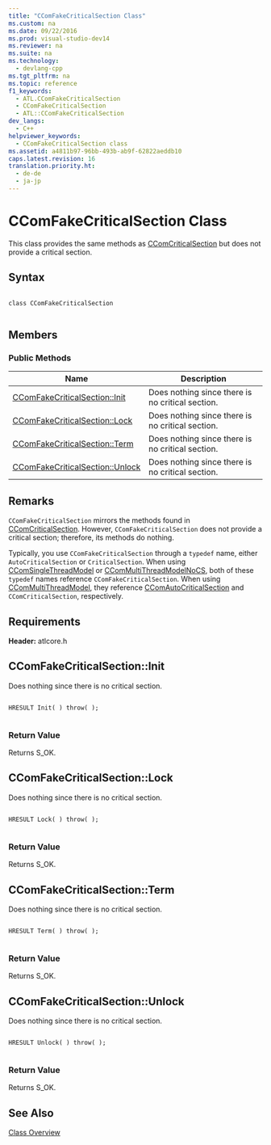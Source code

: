 ```yaml
---
title: "CComFakeCriticalSection Class"
ms.custom: na
ms.date: 09/22/2016
ms.prod: visual-studio-dev14
ms.reviewer: na
ms.suite: na
ms.technology: 
  - devlang-cpp
ms.tgt_pltfrm: na
ms.topic: reference
f1_keywords: 
  - ATL.CComFakeCriticalSection
  - CComFakeCriticalSection
  - ATL::CComFakeCriticalSection
dev_langs: 
  - C++
helpviewer_keywords: 
  - CComFakeCriticalSection class
ms.assetid: a4811b97-96bb-493b-ab9f-62822aeddb10
caps.latest.revision: 16
translation.priority.ht: 
  - de-de
  - ja-jp
---
```

# CComFakeCriticalSection Class
This class provides the same methods as [CComCriticalSection](../vs140/ccomcriticalsection-class.md) but does not provide a critical section.  
  
## Syntax  
  
```  
  
class CComFakeCriticalSection  
  
```  
  
## Members  
  
### Public Methods  
  
|Name|Description|  
|----------|-----------------|  
|[CComFakeCriticalSection::Init](../vs140/ccomfakecriticalsection--init.md)|Does nothing since there is no critical section.|  
|[CComFakeCriticalSection::Lock](../vs140/ccomfakecriticalsection--lock.md)|Does nothing since there is no critical section.|  
|[CComFakeCriticalSection::Term](../vs140/ccomfakecriticalsection--term.md)|Does nothing since there is no critical section.|  
|[CComFakeCriticalSection::Unlock](../vs140/ccomfakecriticalsection--unlock.md)|Does nothing since there is no critical section.|  
  
## Remarks  
 `CComFakeCriticalSection` mirrors the methods found in [CComCriticalSection](../vs140/ccomcriticalsection-class.md). However, `CComFakeCriticalSection` does not provide a critical section; therefore, its methods do nothing.  
  
 Typically, you use `CComFakeCriticalSection` through a `typedef` name, either `AutoCriticalSection` or `CriticalSection`. When using [CComSingleThreadModel](../vs140/ccomsinglethreadmodel-class.md) or [CComMultiThreadModelNoCS](../vs140/ccommultithreadmodelnocs-class.md), both of these `typedef` names reference `CComFakeCriticalSection`. When using [CComMultiThreadModel](../vs140/ccommultithreadmodel-class.md), they reference [CComAutoCriticalSection](../vs140/ccomautocriticalsection-class.md) and `CComCriticalSection`, respectively.  
  
## Requirements  
 **Header:** atlcore.h  
  
##  <a name="ccomfakecriticalsection__init"></a>  CComFakeCriticalSection::Init  
 Does nothing since there is no critical section.  
  
```  
  
HRESULT Init( ) throw( );  
  
```  
  
### Return Value  
 Returns S_OK.  
  
##  <a name="ccomfakecriticalsection__lock"></a>  CComFakeCriticalSection::Lock  
 Does nothing since there is no critical section.  
  
```  
  
HRESULT Lock( ) throw( );  
  
```  
  
### Return Value  
 Returns S_OK.  
  
##  <a name="ccomfakecriticalsection__term"></a>  CComFakeCriticalSection::Term  
 Does nothing since there is no critical section.  
  
```  
  
HRESULT Term( ) throw( );  
  
```  
  
### Return Value  
 Returns S_OK.  
  
##  <a name="ccomfakecriticalsection__unlock"></a>  CComFakeCriticalSection::Unlock  
 Does nothing since there is no critical section.  
  
```  
  
HRESULT Unlock( ) throw( );  
  
```  
  
### Return Value  
 Returns S_OK.  
  
## See Also  
 [Class Overview](../vs140/atl-class-overview.md)